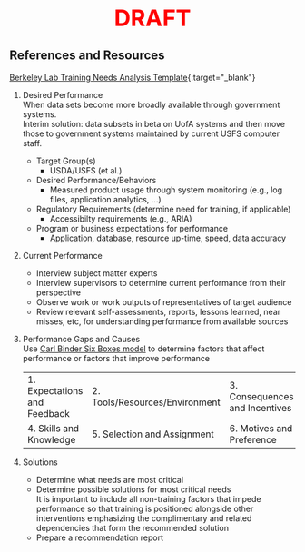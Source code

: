 <div style='text-align: center; color: #ff0000; font-size: 2.5rem; font-weight: bold;'>DRAFT</div>

## References and Resources  
[Berkeley Lab Training Needs Analysis Template](https://training.lbl.gov/Resources/docs/NeedsAnalysisProcess.pdf){:target="_blank"}  

1. Desired Performance  
When data sets become more broadly available through government systems.  
Interim solution: data subsets in beta on UofA systems and then move those to government systems maintained by current USFS computer staff.  

    * Target Group(s)  
        * USDA/USFS (et al.)
    * Desired Performance/Behaviors  
        * Measured product usage through system monitoring (e.g., log files, application analytics, ...) 
    * Regulatory Requirements (determine need for training, if applicable)  
        * Accessibilty requirements (e.g., ARIA)
    * Program or business expectations for performance  
        * Application, database, resource up-time, speed, data accuracy

2. Current Performance  
    * Interview subject matter experts  
    * Interview supervisors to determine current performance from their perspective  
    * Observe work or work outputs of representatives of target audience  
    * Review relevant self-assessments, reports, lessons learned, near misses, etc, for understanding performance from available sources  
    
3. Performance Gaps and Causes  
    Use [Carl Binder Six Boxes model](https://www.sixboxes.com/Six-Boxes-Model.html) to determine factors that affect performance or factors that improve performance  

    |                                |                                  |                                 |
    | ------------------------------ | -------------------------------- | ------------------------------- |
    | 1. Expectations and Feedback   | 2. Tools/Resources/Environment   | 3. Consequences and Incentives  |
    | 4. Skills and Knowledge        | 5. Selection and Assignment      | 6. Motives and Preference       |
    

4. Solutions  
    * Determine what needs are most critical  
    * Determine possible solutions for most critical needs  
    It is important to include all non-training factors that impede performance so that training is positioned alongside other interventions emphasizing the complimentary and related dependencies that form the recommended solution
    * Prepare a recommendation report  